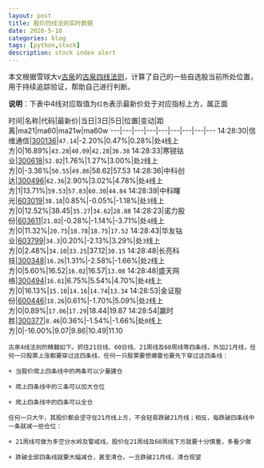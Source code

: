 ```yaml
---
layout: post
title: 股价四线法则实时数据
date: 2020-5-10
categories: blog
tags: [python,stock]
description: stock index alert
---
```



本文根据雪球大v[古泉](https://xueqiu.com/u/7148646888)的[古泉四线法则](https://xueqiu.com/7148646888/130498192)，计算了自己的一些自选股当前所处位置，用于持续追踪验证，帮助自己进行判断。

**说明**：下表中4线对应取值为`红色`表示最新价处于对应指标上方，属正面

时间|名称|代码|最新价|当日|3日|5日|位置|变动|距离|ma21|ma60|ma21w|ma60w
---|---|---|---|---|---|---|---|---
14:28:30|信维通信|[300136](https://xueqiu.com/S/SZ300136)|`47.14`|-2.20%|0.47%|0.28%|处`4`线上方|0|16.89%|`43.28`|`40.09`|`42.28`|`36.38`
14:28:33|寒锐钴业|[300618](https://xueqiu.com/S/SZ300618)|`52.02`|1.76%|1.27%|3.00%|处`2`线上方|0|-3.36%|`50.55`|`49.86`|58.62|57.53
14:28:36|中科创达|[300496](https://xueqiu.com/S/SZ300496)|`62.36`|2.90%|3.02%|4.78%|处`4`线上方|1|13.71%|`59.53`|`57.83`|`60.30`|`44.84`
14:28:39|中科曙光|[603019](https://xueqiu.com/S/SH603019)|`38.18`|0.85%|-0.05%|-1.18%|处`3`线上方|0|12.52%|38.45|`35.27`|`34.62`|`28.88`
14:28:23|诺力股份|[603611](https://xueqiu.com/S/SH603611)|`21.02`|-0.28%|-1.14%|-3.71%|处`4`线上方|0|11.32%|`20.75`|`18.78`|`18.75`|`17.52`
14:28:43|华友钴业|[603799](https://xueqiu.com/S/SH603799)|`34.3`|0.20%|-2.13%|3.29%|处`3`线上方|0|2.48%|`34.10`|`33.25`|37.12|`30.15`
14:28:48|长亮科技|[300348](https://xueqiu.com/S/SZ300348)|`16.26`|1.31%|-2.58%|-1.66%|处`2`线上方|0|5.60%|16.52|`16.02`|16.57|`13.08`
14:28:48|盛天网络|[300494](https://xueqiu.com/S/SZ300494)|`16.61`|6.75%|5.54%|4.70%|处`4`线上方|0|16.13%|`15.10`|`14.16`|`14.74`|`13.34`
14:28:53|金证股份|[600446](https://xueqiu.com/S/SH600446)|`18.26`|0.61%|-1.70%|5.09%|处`2`线上方|0|0.89%|`17.06`|`17.29`|18.44|19.87
14:28:54|赢时胜|[300377](https://xueqiu.com/S/SZ300377)|`8.46`|0.36%|-1.54%|-1.66%|处`0`线上方|0|-16.00%|9.07|9.86|10.49|11.10

```
古泉4线法则的精髓如下。抓住21日线、60日线、21周线及60周线等四条线，外加21月线，任何一只股票上涨都要穿过这四条线，任何一只股票要想爆雷也要先下穿过这四条线：

+ 当股价爬上四条线中的两条可以少量建仓

+ 爬上四条线中的三条可以加大仓位

+ 爬上四条线中的四条可以全仓

任何一只大牛，其股价都会坚守在21月线上方，不会轻易跌破21月线；相反，每跌破四条线中一条就减一些仓位：

+ 21周线可做为多空分水岭及警戒线，股价在21周线及60周线下方就要十分慎重，多看少做

+ 跌破全部四条线就要大幅减仓，甚至清仓，一旦跌破21月线，清仓观望
```
